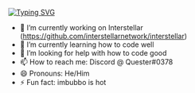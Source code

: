 [![Typing SVG](https://readme-typing-svg.demolab.com?font=Fira+Code&pause=1000&width=435&lines=Hi%2C+I'm+SupaUB;Also+known+as+Quester!;Not+a+very+good+coder+tbh)](https://git.io/typing-svg)



- 🔭 I’m currently working on Interstellar (https://github.com/interstellarnetwork/interstellar)
- 🌱 I’m currently learning how to code well
- 🤔 I’m looking for help with how to code good
- 📫 How to reach me: Discord @ Quester#0378
- 😄 Pronouns: He/Him
- ⚡ Fun fact: imbubbo is hot
